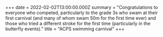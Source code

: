 +++
date = 2022-02-02T13:00:00.000Z
summary = "Congratulations to everyone who competed, particularly to the grade 3s who swam at their first carnival (and many of whom swam 50m for the first time ever) and those who tried a different stroke for the first time (particularly in the butterfly events)."
title = "ACPS swimming carnival"
+++

